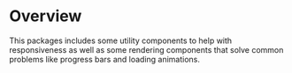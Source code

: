 # Overview

This packages includes some utility components to help with responsiveness as well as some rendering components that solve common problems like progress bars and loading animations.

